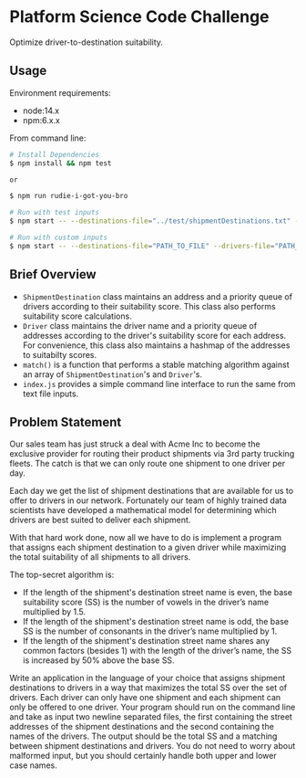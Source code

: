 # Platform Science Code Challenge
Optimize driver-to-destination suitability.

## Usage
Environment requirements:
* node:14.x
* npm:6.x.x

From command line:
```bash
# Install Dependencies
$ npm install && npm test

or

$ npm run rudie-i-got-you-bro

# Run with test inputs
$ npm start -- --destinations-file="../test/shipmentDestinations.txt" --drivers-file="../test/drivers.txt"

# Run with custom inputs
$ npm start -- --destinations-file="PATH_TO_FILE" --drivers-file="PATH_TO_FILE"
```

## Brief Overview
* `ShipmentDestination` class maintains an address and a priority queue of drivers according to their suitability score. This class also performs suitability score calculations.
* `Driver` class maintains the driver name and a priority queue of addresses according to the driver's suitability score for each address. For convenience, this class also maintains a hashmap of the addresses to suitabilty scores.
* `match()` is a function that performs a stable matching algorithm against an array of `ShipmentDestination`'s and `Driver`'s.
* `index.js` provides a simple command line interface to run the same from text file inputs.

## Problem Statement
Our sales team has just struck a deal with Acme Inc to become the exclusive provider for routing their product shipments via 3rd party trucking fleets. The catch is that we can only route one shipment to one driver per day.

Each day we get the list of shipment destinations that are available for us to offer to drivers in our network. Fortunately our team of highly trained data scientists have developed a mathematical model for determining which drivers are best suited to deliver each shipment.

With that hard work done, now all we have to do is implement a program that assigns each shipment destination to a given driver while maximizing the total suitability of all shipments to all drivers.

The top-secret algorithm is:
* If the length of the shipment's destination street name is even, the base suitability score (SS) is the number of vowels in the driver’s name multiplied by 1.5.
* If the length of the shipment's destination street name is odd, the base SS is the number of consonants in the driver’s name multiplied by 1.
* If the length of the shipment's destination street name shares any common factors (besides 1) with the length of the driver’s name, the SS is increased by 50% above the base SS.

Write an application in the language of your choice that assigns shipment destinations to drivers in a way that maximizes the total SS over the set of drivers. Each driver can only have one shipment and each shipment can only be offered to one driver. Your program should run on the command line and take as input two newline separated files, the first containing the street addresses of the shipment destinations and the second containing the names of the drivers. The output should be the total SS and a matching between shipment destinations and drivers. You do not need to worry about malformed input, but you should certainly handle both upper and lower case names.